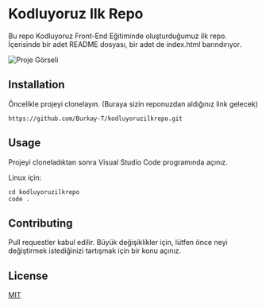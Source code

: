 # Kodluyoruz Ilk Repo
 Bu repo Kodluyoruz Front-End Eğitiminde oluşturduğumuz ilk repo. İçerisinde bir adet README dosyası, bir adet de index.html barındırıyor.


![Proje Görseli](https://user-images.githubusercontent.com/90000990/191974846-51f766df-4821-4146-bb7f-b5f36d3048ed.png)

## Installation
 Öncelikle projeyi clonelayın. (Buraya sizin reponuzdan aldığınız link gelecek)
 
 ```
 https://github.com/Burkay-T/kodluyoruzilkrepo.git

 ```

## Usage
 Projeyi cloneladıktan sonra Visual Studio Code programında açınız.

 Linux için:

 ```
 cd kodluyoruzilkrepo
 code .
 
 ```
 
 ## Contributing
 Pull requestler kabul edilir. Büyük değişiklikler için, lütfen önce neyi değiştirmek istediğinizi tartışmak için bir konu açınız.

## License
 [MIT](https://choosealicense.com/licenses/mit/)

